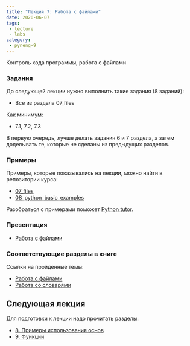 ```yaml
---
title: "Лекция 7: Работа с файлами"
date: 2020-06-07
tags:
 - lecture
 - labs
category:
 - pyneng-9
---
```


Контроль хода программы, работа с файлами

### Задания

До следующей лекции нужно выполнить такие задания (8 заданий):

* Все из раздела 07_files

Как минимум:

* 7.1, 7.2, 7.3

В первую очередь, лучше делать задания 6 и 7 раздела, а затем доделывать те, которые не сделаны из предыдущих разделов.


### Примеры

Примеры, которые показывались на лекции, можно найти в репозитории курса:

* [07_files](https://github.com/pyneng/pyneng-online-jan-apr-2020/tree/master/examples/07_files)
* [08_python_basic_examples](https://github.com/pyneng/pyneng-online-9-may-aug-2020/tree/master/examples/08_python_basic_examples)

Разобраться с примерами поможет [Python tutor](http://www.pythontutor.com/).

### Презентация

* [Работа с файлами](https://gitpitch.com/natenka/pyneng-slides/py3-files)


### Соответствующие разделы в книге

Ссылки на пройденные темы:

* [Работа с файлами](https://pyneng.readthedocs.io/ru/latest/book/07_files/index.html)
* [Работа со словарями](https://pyneng.readthedocs.io/ru/latest/book/08_python_basic_examples/working_with_dicts.html)


## Следующая лекция

Для подготовки к лекции надо прочитать разделы:

* [8. Примеры использования основ](https://pyneng.readthedocs.io/ru/latest/book/08_python_basic_examples/index.html)
* [9. Функции](https://pyneng.readthedocs.io/ru/latest/book/09_functions/index.html)

